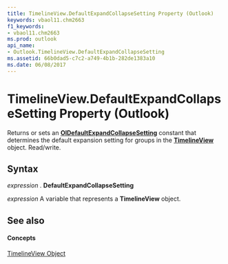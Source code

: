 ```yaml
---
title: TimelineView.DefaultExpandCollapseSetting Property (Outlook)
keywords: vbaol11.chm2663
f1_keywords:
- vbaol11.chm2663
ms.prod: outlook
api_name:
- Outlook.TimelineView.DefaultExpandCollapseSetting
ms.assetid: 66b0dad5-c7c2-a749-4b1b-282de1383a10
ms.date: 06/08/2017
---
```



# TimelineView.DefaultExpandCollapseSetting Property (Outlook)

Returns or sets an  **[OlDefaultExpandCollapseSetting](Outlook.OlDefaultExpandCollapseSetting.md)** constant that determines the default expansion setting for groups in the **[TimelineView](Outlook.TimelineView.md)** object. Read/write.


## Syntax

 _expression_ . **DefaultExpandCollapseSetting**

 _expression_ A variable that represents a **TimelineView** object.


## See also


#### Concepts


[TimelineView Object](Outlook.TimelineView.md)

